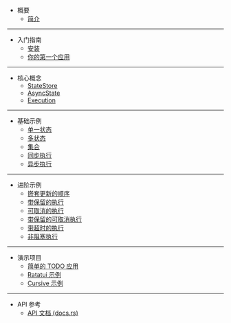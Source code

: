 - 概要
  - [简介](zh-cn/README.md)

--- 

- 入门指南
  - [安装](zh-cn/1.installation.md)
  - [你的第一个应用](zh-cn/2.first_app.md)

--- 

- 核心概念
  - [StateStore](zh-cn/3.state_store.md)
  - [AsyncState](zh-cn/4.async_state.md)
  - [Execution](zh-cn/5.execution.md)

--- 

- 基础示例
  - [单一状态](zh-cn/6.single_state.md)
  - [多状态](zh-cn/7.multiple_states.md)
  - [集合](zh-cn/8.collections.md)
  - [同步执行](zh-cn/9.sync_execution.md)
  - [异步执行](zh-cn/10.async_execution.md)

---

- 进阶示例
  - [嵌套更新的顺序](zh-cn/11.order_of_nested.md)
  - [带保留的执行](zh-cn/12.exec_with_retain.md)
  - [可取消的执行](zh-cn/13.exec_with_cancelable.md)
  - [带保留的可取消执行](zh-cn/14.exec_cancelable_with_retain.md)
  - [带超时的执行](zh-cn/15.exec_with_timeout.md)
  - [非阻塞执行](zh-cn/16.exec_without_blocking.md)

---

- 演示项目
  - [简单的 TODO 应用](zh-cn/simple_todo.md)
  - [Ratatui 示例](zh-cn/demo_ratatui.md)
  - [Cursive 示例](zh-cn/demo_cursive.md)

---

- API 参考
  - [API 文档 (docs.rs)](https://docs.rs/easerx)